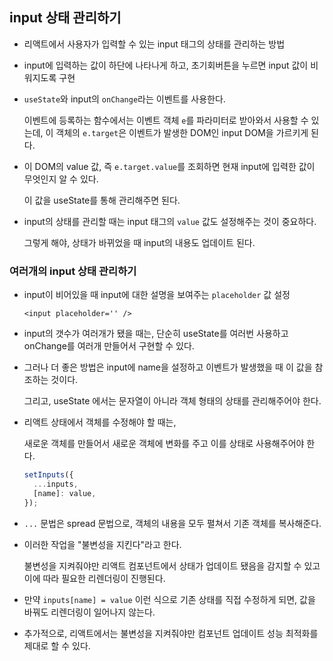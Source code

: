 ## input 상태 관리하기

- 리액트에서 사용자가 입력할 수 있는 input 태그의 상태를 관리하는 방법

- input에 입력하는 값이 하단에 나타나게 하고, 초기회버튼을 누르면 input 값이 비워지도록 구현

- `useState`와 input의 `onChange`라는 이벤트를 사용한다.

  이벤트에 등록하는 함수에서는 이벤트 객체 `e`를 파라미터로 받아와서 사용할 수 있는데, 이 객체의 `e.target`은 이벤트가 발생한 DOM인 input DOM을 가르키게 된다.

- 이 DOM의 value 값, 즉 `e.target.value`를 조회하면 현재 input에 입력한 값이 무엇인지 알 수 있다.

  이 값을 useState를 통해 관리해주면 된다.

- input의 상태를 관리할 때는 input 태그의 `value` 값도 설정해주는 것이 중요하다.

  그렇게 해야, 상태가 바뀌었을 때 input의 내용도 업데이트 된다.

### 여러개의 input 상태 관리하기

- input이 비어있을 때 input에 대한 설명을 보여주는 `placeholder` 값 설정

  `<input placeholder='' />`

- input의 갯수가 여러개가 됐을 때는, 단순히 useState를 여러번 사용하고 onChange를 여러개 만들어서 구현할 수 있다.

- 그러나 더 좋은 방법은 input에 name을 설정하고 이벤트가 발생했을 때 이 값을 참조하는 것이다.

  그리고, useState 에서는 문자열이 아니라 객체 형태의 상태를 관리해주어야 한다.

- 리액트 상태에서 객체를 수정해야 할 때는,

  새로운 객체를 만들어서 새로운 객체에 변화를 주고 이를 상태로 사용해주어야 한다.

  ```js
  setInputs({
    ...inputs,
    [name]: value,
  });
  ```

- `...` 문법은 spread 문법으로, 객체의 내용을 모두 펼쳐서 기존 객체를 복사해준다.

- 이러한 작업을 "불변성을 지킨다"라고 한다.

  불변성을 지켜줘야만 리액트 컴포넌트에서 상태가 업데이트 됐음을 감지할 수 있고 이에 따라 필요한 리렌더링이 진행된다.

- 만약 `inputs[name] = value` 이런 식으로 기존 상태를 직접 수정하게 되면, 값을 바꿔도 리렌더링이 일어나지 않는다.

- 추가적으로, 리액트에서는 불변성을 지켜줘야만 컴포넌트 업데이트 성능 최적화를 제대로 할 수 있다.

